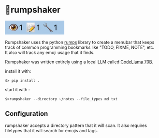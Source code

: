 # 🫣rumpshaker

![image](images/rumpshaker.png)


Rumpshaker uses the python [rumps](https://github.com/jaredks/rumps) library to create a menubar that keeps track of common programming bookmarks like "TODO, FIXME, NOTE", etc.  
It also will track any emoji usage that it finds.

Rumpshaker was written entirely using a local LLM called [CodeLlama 70B](https://huggingface.co/codellama/CodeLlama-70b-hf).


install it with:

```
$> pip install .
```

start it with :

```
$>rumpshaker --directory ~/notes --file_types md txt

```

## Configuration

rumpshaker accepts a directory pattern that it will scan.  It also requires
filetypes that it will search for emojis and tags.
